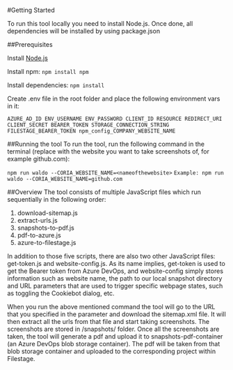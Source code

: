 #Getting Started

To run this tool locally you need to install Node.js. Once done, all dependencies will be installed by using package.json

##Prerequisites

Install [Node.js](https://nodejs.org/en/download/)

Install npm:
`npm install npm`

Install dependencies:
`npm install`

Create .env file in the root folder and place the following environment vars in it:

`AZURE_AD_ID
ENV_USERNAME
ENV_PASSWORD
CLIENT_ID
RESOURCE
REDIRECT_URI
CLIENT_SECRET
BEARER_TOKEN
STORAGE_CONNECTION_STRING
FILESTAGE_BEARER_TOKEN
npm_config_COMPANY_WEBSITE_NAME`

##Running the tool
To run the tool, run the following command in the terminal (replace <nameofthewebsite> with the website you want to take screenshots of, for example github.com):

`npm run waldo --CORIA_WEBSITE_NAME=<nameofthewebsite>`
`Example: npm run waldo --CORIA_WEBSITE_NAME=github.com`

##Overview
The tool consists of multiple JavaScript files which run sequentially in the following order:

1.	download-sitemap.js
2.	extract-urls.js
3.	snapshots-to-pdf.js
4.	pdf-to-azure.js
5.	azure-to-filestage.js

In addition to those five scripts, there are also two other JavaScript files: get-token.js and website-config.js. As its name implies, get-token is used to get the Bearer token from Azure DevOps, and website-config simply stores information such as website name, the path to our local snapshot directory and URL parameters that are used to trigger specific webpage states, such as toggling the Cookiebot dialog, etc.

When you run the above mentioned command the tool will go to the URL that you specified in the parameter and download the sitemap.xml file. It will then extract all the urls from that file and start taking screenshots. The screenshots are stored in /snapshots/<nameofthewebsite> folder. Once all the screenshots are taken, the tool will generate a pdf and upload it to snapshots-pdf-container (an Azure DevOps blob storage container). The pdf will be taken from that blob storage container and uploaded to the corresponding project within Filestage.

